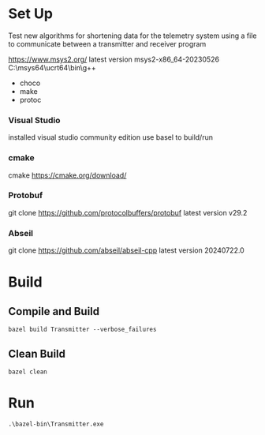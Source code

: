 # Set Up
Test new algorithms for shortening data for the telemetry system using a file to communicate between a transmitter and receiver program

https://www.msys2.org/
latest version msys2-x86_64-20230526
C:\msys64\ucrt64\bin\g++

- choco
- make
- protoc

### Visual Studio
installed visual studio community edition
use basel to build/run

### cmake
cmake
https://cmake.org/download/

### Protobuf
git clone https://github.com/protocolbuffers/protobuf
latest version v29.2

### Abseil
git clone https://github.com/abseil/abseil-cpp
latest version 20240722.0

# Build
## Compile and Build
```
bazel build Transmitter --verbose_failures
```

## Clean Build
```
bazel clean
```

# Run

```
.\bazel-bin\Transmitter.exe
```